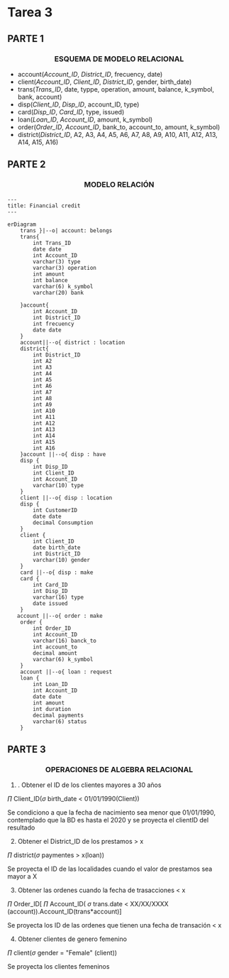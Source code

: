 # Tarea 3


## PARTE 1
### <p align="center"> ESQUEMA DE MODELO RELACIONAL </p>


* account(*Account_ID*, *District_ID*, frecuency, date)
* client(*Account_ID*, *Client_ID*, *District_ID*, gender, birth_date)
* trans(*Trans_ID*, date, typpe, operation, amount, balance, k_symbol, bank, account)
* disp(*Client_ID*, *Disp_ID*, account_ID, type)
* card(*Disp_ID*, *Card_ID*, type, issued)
* loan(*Loan_ID*, *Account_ID*, amount, k_symbol)
* order(*Order_ID*, *Account_ID*, bank_to, account_to, amount, k_symbol)
* district(*District_ID*, A2, A3, A4, A5, A6, A7, A8, A9, A10, A11, A12, A13, A14, A15, A16)

## PARTE 2
### <p align="center"> MODELO RELACIÓN </p>

```mermaid
---
title: Financial credit
---

erDiagram
    trans }|--o| account: belongs
    trans{
        int Trans_ID
        date date
        int Account_ID
        varchar(3) type
        varchar(3) operation
        int amount
        int balance
        varchar(6) k_symbol
        varchar(20) bank

    }account{
        int Account_ID
        int District_ID
        int frecuency
        date date
    }
    account||--o{ district : location
    district{
        int District_ID
        int A2
        int A3
        int A4
        int A5
        int A6
        int A7
        int A8
        int A9
        int A10
        int A11
        int A12
        int A13
        int A14
        int A15
        int A16
    }account ||--o{ disp : have
    disp {
        int Disp_ID
        int Client_ID
        int Account_ID
        varchar(10) type
    }
    client ||--o{ disp : location
    disp {
        int CustomerID
        date date
        decimal Consumption
    }
    client {
        int Client_ID
        date birth_date
        int District_ID
        varchar(10) gender
    }
    card ||--o{ disp : make
    card {
        int Card_ID
        int Disp_ID
        varchar(16) type
        date issued
    }
   account ||--o{ order : make
    order {
        int Order_ID
        int Account_ID
        varchar(16) banck_to
        int account_to
        decimal amount
        varchar(6) k_symbol
    }
    account ||--o{ loan : request
    loan {
        int Loan_ID
        int Account_ID
        date date
        int amount
        int duration
        decimal payments
        varchar(6) status
    }
```

## PARTE 3 
### <p align="center"> OPERACIONES DE ALGEBRA RELACIONAL </p>

1. . Obtener el ID de los clientes mayores a 30 años

*∏* Client_ID(*σ* birth_date < 01/01/1990(Client))

Se condiciono a que la fecha de nacimiento sea menor que 01/01/1990, contemplado que la BD es hasta el 2020 y se proyecta el clientID del resultado

2. Obtener el District_ID de los prestamos > x

*∏* district(*σ* paymentes > x(loan))

Se proyecta el ID de las localidades cuando el valor de prestamos sea mayor a X

3. Obtener las ordenes cuando la fecha de trasacciones  < x 

*∏* Order_ID[ *∏* Account_ID( *σ* trans.date < XX/XX/XXXX (account)).Account_ID(trans*account)]

Se proyecta los ID de las ordenes que tienen una fecha de transación < x

4. Obtener clientes de genero femenino

*∏* client(*σ* gender = "Female" (client))

Se proyecta los clientes femeninos